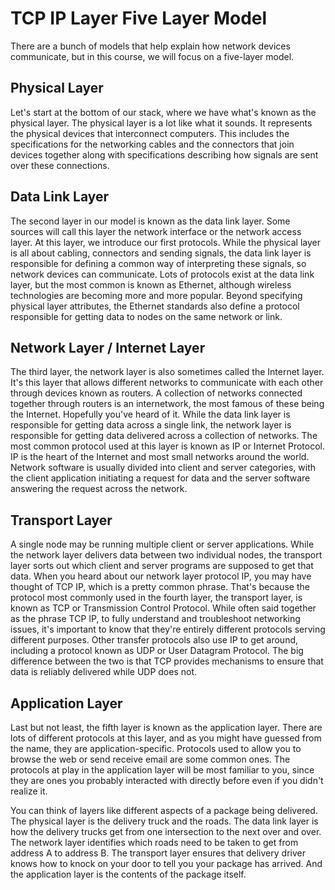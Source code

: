 <h1>TCP IP Layer Five Layer Model </h1>

There are a bunch of models that help explain how network devices communicate,
but in this course, we will focus on a five-layer model. 

<h2> Physical Layer </h2>

Let's start at the bottom of our stack,
where we have what's known as the physical layer.
The physical layer is a lot like what it sounds.
It represents the physical devices that interconnect computers. 
This includes the specifications for
the networking cables and the connectors that join devices
together along with specifications
describing how signals are sent over these connections. 

<h2> Data Link Layer </h2>

The second layer in our model is known as the data link layer.
Some sources will call this layer the network interface or the network access layer.
At this layer, we introduce our first protocols.
While the physical layer is all about cabling,
connectors and sending signals,
the data link layer is responsible for
defining a common way of interpreting these signals,
so network devices can communicate.
Lots of protocols exist at the data link layer,
but the most common is known as Ethernet,
although wireless technologies are becoming more and more popular.
Beyond specifying physical layer attributes,
the Ethernet standards also define a protocol responsible
for getting data to nodes on the same network or link. 

<h2> Network Layer / Internet Layer </h2>

The third layer, the network layer is also sometimes called the Internet layer.
It's this layer that allows different networks to
communicate with each other through devices known as routers.
A collection of networks connected together through routers is an internetwork,
the most famous of these being the Internet.
Hopefully you've heard of it.
While the data link layer is responsible for getting data across a single link,
the network layer is responsible for getting data
delivered across a collection of networks. 
The most common protocol used at this layer is known as IP or Internet Protocol.
IP is the heart of the Internet and most small networks around the world.
Network software is usually divided into client and server categories,
with the client application initiating a request for
data and the server software answering the request across the network.




<h2> Transport Layer </h2>

A single node may be running multiple client or server applications. 
While the network layer delivers data between two individual nodes,
the transport layer sorts out
which client and server programs are supposed to get that data.
When you heard about our network layer protocol IP,
you may have thought of TCP IP,
which is a pretty common phrase.
That's because the protocol most commonly used in the fourth layer,
the transport layer, is known as TCP or Transmission Control Protocol.
While often said together as the phrase TCP IP,
to fully understand and troubleshoot networking issues,
it's important to know that they're
entirely different protocols serving different purposes.
Other transfer protocols also use IP to get around,
including a protocol known as UDP or User Datagram Protocol.
The big difference between the two is that TCP provides
mechanisms to ensure that data is reliably delivered while UDP does not. 
 
 
<h2> Application Layer </h2>

Last but not least,
the fifth layer is known as the application layer.
There are lots of different protocols at this layer,
and as you might have guessed from the name, they are application-specific.
Protocols used to allow you to browse the web or send receive email are some common ones.
The protocols at play in the application layer will be most familiar to you,
since they are ones you probably interacted with
directly before even if you didn't realize it.



You can think of layers like different aspects of a package being delivered.
The physical layer is the delivery truck and the roads.
The data link layer is how the delivery trucks
get from one intersection to the next over and over.
The network layer identifies which roads need
to be taken to get from address A to address B.
The transport layer ensures that delivery driver knows
how to knock on your door to tell you your package has arrived.
And the application layer is the contents of the package itself. 

